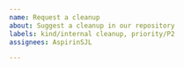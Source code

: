 ```yaml
---
name: Request a cleanup
about: Suggest a cleanup in our repository
labels: kind/internal cleanup, priority/P2
assignees: AspirinSJL

---
```


<!--

This form is for bug reports and feature requests ONLY!
For general questions and troubleshooting, please ask/look for answers here:
- grpc.io mailing list: https://groups.google.com/forum/#!forum/grpc-io
- StackOverflow, with "grpc" tag: https://stackoverflow.com/questions/tagged/grpc

Issues specific to *grpc-java*, *grpc-go*, *grpc-node*, *grpc-dart*, *grpc-web* should be created in the repository they belong to (e.g. https://github.com/grpc/grpc-LANGUAGE/issues/new)
-->

